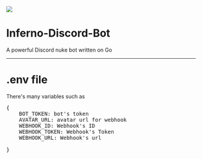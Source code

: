 <img src="https://media.discordapp.net/attachments/1109426745012142081/1183350870079971449/IMG_9567.png?ex=65880461&is=65758f61&hm=44475ba2ed4ff3a5e0a01e530660de151736d11b3038d632fbb672e66a0bd8cf&=&format=webp&quality=lossless&width=1202&height=657">

# Inferno-Discord-Bot
A powerful Discord nuke bot written on Go
<hr>

# .env file
There's many variables such as 

<pre>
{
    BOT_TOKEN: bot's token
    AVATAR_URL: avatar url for webhook
    WEBHOOK_ID: Webhook's ID
    WEBHOOK_TOKEN: Webhook's Token
    WEBHOOK_URL: Webhook's url

}
</pre>
